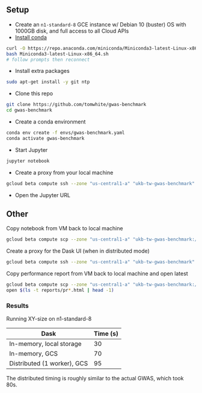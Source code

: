## Setup

- Create an `n1-standard-8` GCE instance w/ Debian 10 (buster) OS with 1000GB disk, and full access to all Cloud APIs
- [Install conda](https://docs.conda.io/projects/conda/en/latest/user-guide/install/linux.html)
```bash
curl -O https://repo.anaconda.com/miniconda/Miniconda3-latest-Linux-x86_64.sh
bash Miniconda3-latest-Linux-x86_64.sh
# follow prompts then reconnect
```
- Install extra packages
```bash
sudo apt-get install -y git ntp
```
- Clone this repo
```bash
git clone https://github.com/tomwhite/gwas-benchmark
cd gwas-benchmark
```
- Create a conda environment
```bash
conda env create -f envs/gwas-benchmark.yaml 
conda activate gwas-benchmark
```
- Start Jupyter
```bash
jupyter notebook
```
- Create a proxy from your local machine
```bash
gcloud beta compute ssh --zone "us-central1-a" "ukb-tw-gwas-benchmark" --ssh-flag="-L 8888:localhost:8888"
```
- Open the Jupyter URL

## Other

Copy notebook from VM back to local machine 
```bash
gcloud beta compute scp --zone "us-central1-a" "ukb-tw-gwas-benchmark:/home/tom/gwas-benchmark/gwas_simulation.ipynb" .
```

Create a proxy for the Dask UI (when in distributed mode)
```bash
gcloud beta compute ssh --zone "us-central1-a" "ukb-tw-gwas-benchmark" --ssh-flag="-L 8799:localhost:8787"
```

Copy performance report from VM back to local machine and open latest
```bash
gcloud beta compute scp --zone "us-central1-a" "ukb-tw-gwas-benchmark:/home/tom/gwas-benchmark/reports/pr_*.html" reports
open $(ls -t reports/pr*.html | head -1)
```

### Results

Running XY-size on n1-standard-8

| Dask  | Time (s) |
| ----- | -------- |
| In-memory, local storage  | 30 |
| In-memory, GCS  | 70 |
| Distributed (1 worker), GCS  | 95 |

The distributed timing is roughly similar to the actual GWAS, which took 80s.
